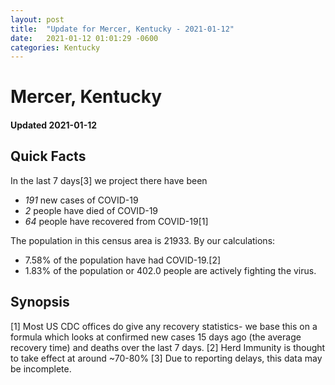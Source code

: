 ```yaml
---
layout: post
title:  "Update for Mercer, Kentucky - 2021-01-12"
date:   2021-01-12 01:01:29 -0600
categories: Kentucky
---
```


# Mercer, Kentucky
#### Updated 2021-01-12

## Quick Facts

In the last 7 days[3] we project there have been
- *191* new cases of COVID-19
- *2* people have died of COVID-19
- *64* people have recovered from COVID-19[1]

The population in this census area is 21933. By our calculations:
- 7.58% of the population have had COVID-19.[2]
- 1.83% of the population or 402.0 people are actively fighting the virus.

## Synopsis




[1] Most US CDC offices do give any recovery statistics- we base this on a formula which looks at confirmed new cases
15 days ago (the average recovery time) and deaths over the last 7 days.
[2] Herd Immunity is thought to take effect at around ~70-80%
[3] Due to reporting delays, this data may be incomplete. 
    